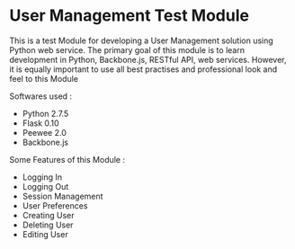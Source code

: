 User Management Test Module
===========================
This is a test Module for developing a User Management solution using Python web service. 
The primary goal of this module is to learn development in Python, Backbone.js, RESTful API, web services. 
However, it is equally important to use all best practises and professional look and feel to this Module


Softwares used :
- Python 2.7.5
- Flask 0.10
- Peewee 2.0
- Backbone.js


Some Features of this Module :
- Logging In
- Logging Out
- Session Management
- User Preferences
- Creating User
- Deleting User
- Editing User

